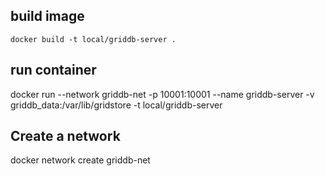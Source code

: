 ## build image
```
docker build -t local/griddb-server .
```

## run container
docker run --network griddb-net -p 10001:10001 --name griddb-server -v griddb_data:/var/lib/gridstore -t local/griddb-server

## Create a network
docker network create griddb-net